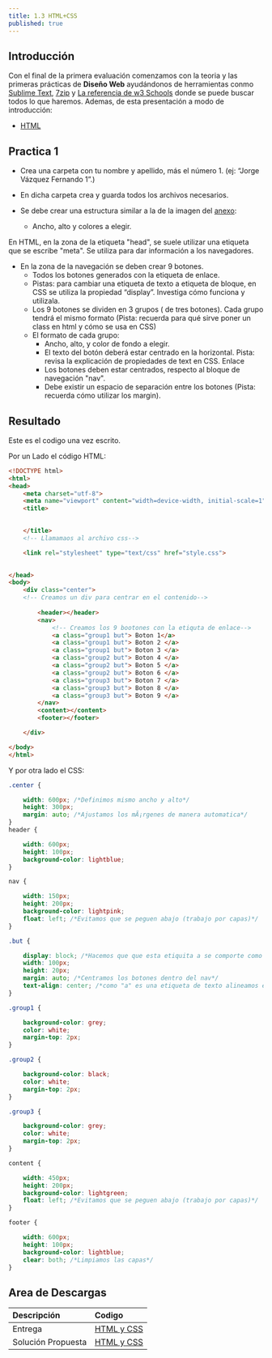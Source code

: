 ```yaml
---
title: 1.3 HTML+CSS
published: true
---
```


## Introducción

Con el final de la primera evaluación comenzamos con la teoria y las primeras prácticas de  **Diseño Web** ayudándonos de herramientas conmo [Sublime Text](https://www.sublimetext.com/3), [7zip](https://www.7-zip.org/) y [La referencia de w3 Schools](https://www.w3schools.com/) donde se puede buscar todos lo que haremos. Ademas, de esta presentación a modo de introducción:

* [HTML](https://docs.google.com/presentation/d/18-54oxuP-LPgknQHyBH90gJstTjugfc7ik7Lmsc0Qlk/edit#slide=id.p1)

## Practica 1

* Crea una carpeta con tu nombre y apellido, más el número 1. (ej: “Jorge Vázquez Fernando 1”.)
* En dicha carpeta crea y guarda todos los archivos necesarios.

* Se debe crear una estructura similar a la de la imagen del [anexo](/assets/images/1.3%20HTML/anexo.png):
  * Ancho, alto y colores a elegir.

En HTML, en la zona de la etiqueta "head", se suele utilizar una etiqueta que se escribe "meta". Se utiliza para dar información a los navegadores.

* En la zona de la navegación se deben crear 9 botones.
  * Todos los botones generados con la etiqueta de enlace.
  * Pistas: para cambiar una etiqueta de texto a etiqueta de bloque, en CSS se utiliza la propiedad “display”. Investiga cómo funciona y utilizala.
  * Los 9 botones se dividen en 3 grupos  ( de tres botones). Cada grupo tendrá el mismo formato (Pista: recuerda  para qué sirve poner un class en html y cómo se usa en CSS)
  * El formato de cada grupo:
    * Ancho, alto, y color de fondo a elegir.
    * El texto del botón deberá estar centrado en la horizontal. Pista: revisa la explicación de propiedades de text en CSS. Enlace
    * Los botones deben estar centrados, respecto al bloque de navegación "nav".
    * Debe existir un espacio de separación entre los botones (Pista: recuerda cómo utilizar los margin).

## Resultado

Este es el codigo una vez escrito. 

Por un Lado el código HTML:

```html
<!DOCTYPE html>
<html>
<head>
	<meta charset="utf-8">
	<meta name="viewport" content="width=device-width, initial-scale=1">
	<title>
		

	</title>
	<!-- Llamamaos al archivo css-->

	<link rel="stylesheet" type="text/css" href="style.css">

	
</head>
<body>
	<div class="center">
	<!-- Creamos un div para centrar en el contenido-->
	
		<header></header>
		<nav>
			<!-- Creamos los 9 bootones con la etiquta de enlace-->
			<a class="group1 but"> Boton 1</a>
			<a class="group1 but"> Boton 2 </a>
			<a class="group1 but"> Boton 3 </a>
			<a class="group2 but"> Boton 4 </a>
			<a class="group2 but"> Boton 5 </a>
			<a class="group2 but"> Boton 6 </a>
			<a class="group3 but"> Boton 7 </a>
			<a class="group3 but"> Boton 8 </a>
			<a class="group3 but"> Boton 9 </a>
		</nav>
		<content></content>
		<footer></footer>

	</div>

</body>
</html>
```

Y por otra lado el CSS:

```css
.center {

	width: 600px; /*Definimos mismo ancho y alto*/
	height: 300px;
	margin: auto; /*Ajustamos los mÃ¡rgenes de manera automatica*/
}
header {

	width: 600px;
	height: 100px;
	background-color: lightblue;
}

nav {

	width: 150px;
	height: 200px;
	background-color: lightpink;
	float: left; /*Evitamos que se peguen abajo (trabajo por capas)*/
}

.but {

	display: block; /*Hacemos que que esta etiquita a se comporte como texto en un bloque vertical*/
	width: 100px;
	height: 20px;
	margin: auto; /*Centramos los botones dentro del nav*/
	text-align: center; /*como "a" es una etiqueta de texto alineamos en el cetro el texto dentro del boton*/
}

.group1 {

	background-color: grey;
	color: white;
	margin-top: 2px;
}

.group2 {

	background-color: black;
	color: white;
	margin-top: 2px;
}

.group3 {

	background-color: grey;
	color: white;
	margin-top: 2px;
}

content {

	width: 450px;
	height: 200px;
	background-color: lightgreen;
	float: left; /*Evitamos que se peguen abajo (trabajo por capas)*/
}

footer {

	width: 600px;
	height: 100px;
	background-color: lightblue;
	clear: both; /*Limpiamos las capas*/
}
```

## Area de Descargas

|  Descripción   |     Codigo    |
|:---------------|:------------------|
| Entrega|[HTML y CSS](https://drive.google.com/file/d/1kPp0gtl4bYbqSR-5KUECzB2n6LPgR-Wh/view)
|  Solución Propuesta   |     [HTML y CSS](https://drive.google.com/file/d/1m9_twEX8uCb-fuaQdQwwVkKA0mFBfYFn/view)   |

